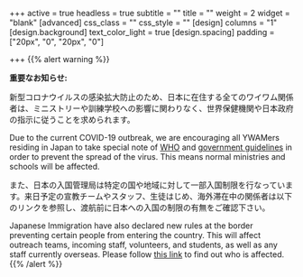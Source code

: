 +++
active = true
headless = true
subtitle = ""
title = ""
weight = 2
widget = "blank"
[advanced]
css_class = ""
css_style = ""
[design]
columns = "1"
[design.background]
text_color_light = true
[design.spacing]
padding = ["20px", "0", "20px", "0"]

+++
{{% alert warning %}}

**重要なお知らせ:**

新型コロナウイルスの感染拡大防止のため、日本に在住する全てのワイワム関係者は、ミニストリーや訓練学校への影響に関わりなく、世界保健機関や日本政府の指示に従うことを求められます。

Due to the current COVID-19 outbreak, we are encouraging all YWAMers residing in Japan to take special note of [WHO](https://www.who.int/emergencies/diseases/novel-coronavirus-2019) and [government guidelines](https://www.mhlw.go.jp/stf/seisakunitsuite/bunya/0000164708_00001.html) in order to prevent the spread of the virus. This means normal ministries and schools will be affected.

また、日本の入国管理局は特定の国や地域に対して一部入国制限を行なっています。来日予定の宣教チームやスタッフ、生徒はじめ、海外滞在中の関係者は以下のリンクを参照し、渡航前に日本への入国の制限の有無をご確認下さい。

Japanese Immigration have also declared new rules at the border preventing certain people from entering the country. This will affect outreach teams, incoming staff, volunteers, and students, as well as any staff currently overseas. Please follow [this link](http://www.moj.go.jp/hisho/kouhou/20200131comment.html) to find out who is affected.
{{% /alert %}}